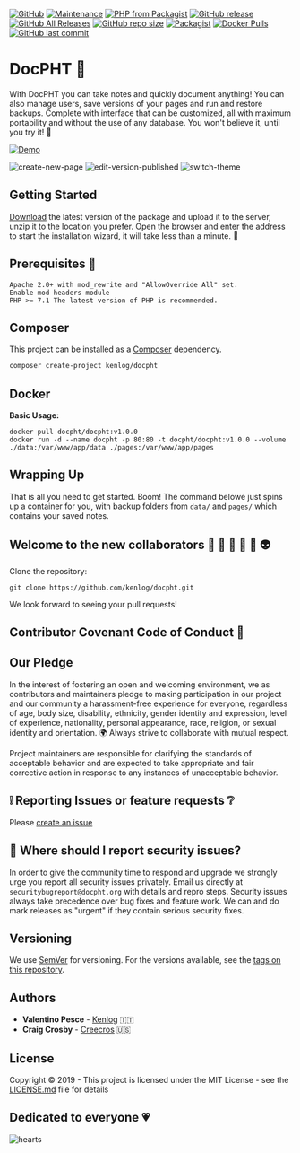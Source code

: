 [![GitHub](https://img.shields.io/github/license/docpht/docpht?style=flat-square)](https://github.com/docpht/docpht/blob/master/LICENSE)
[![Maintenance](https://img.shields.io/maintenance/yes/2019?style=flat-square)](https://github.com/docpht/docpht/graphs/contributors)
[![PHP from Packagist](https://img.shields.io/packagist/php-v/kenlog/docpht?style=flat-square)](https://packagist.org/packages/kenlog/docpht)
[![GitHub release](https://img.shields.io/github/release/docpht/docpht?style=flat-square)](https://github.com/docpht/docpht/releases/latest)
[![GitHub All Releases](https://img.shields.io/github/downloads/docpht/docpht/total?style=flat-square)](https://github.com/docpht/docpht/releases)
[![GitHub repo size](https://img.shields.io/github/repo-size/docpht/docpht?style=flat-square)](https://github.com/docpht/docpht/releases)
[![Packagist](https://img.shields.io/packagist/dt/kenlog/docpht?label=composer%20create-project&style=flat-square)](https://packagist.org/packages/kenlog/docpht)
[![Docker Pulls](https://img.shields.io/docker/pulls/docpht/docpht?style=flat-square)](https://hub.docker.com/r/docpht/docpht)
[![GitHub last commit](https://img.shields.io/github/last-commit/docpht/docpht?style=flat-square)](https://github.com/docpht/docpht/commits/master)

# DocPHT :bookmark_tabs:

With DocPHT you can take notes and quickly document anything! You can also manage users, save versions of your pages and run and restore backups. Complete with interface that can be customized, all with maximum portability and without
the use of any database. You won't believe it, until you try it! :gem:

[![Demo](https://img.shields.io/static/v1?style=flat-square&label=Demo&message=TRY%20DEMO%20VERSION&color=4caf50)](https://demo.docpht.org)

![create-new-page](https://user-images.githubusercontent.com/11728231/61236340-0ecf8900-a738-11e9-8b2a-81b0752fb384.gif)
![edit-version-published](https://user-images.githubusercontent.com/11728231/61236343-10994c80-a738-11e9-88a5-424e72b5fd9f.gif)
![switch-theme](https://user-images.githubusercontent.com/11728231/61236350-12631000-a738-11e9-8259-eb7539d6ca6f.gif)

## Getting Started

[Download](https://github.com/docpht/docpht/releases/latest) the latest version of the package and upload it to the server, unzip it to the location you prefer. Open the browser and enter the address to start the installation wizard, it will take less than a minute. :rocket:

## Prerequisites :electric_plug:

```
Apache 2.0+ with mod_rewrite and "AllowOverride All" set.
Enable mod headers module
PHP >= 7.1 The latest version of PHP is recommended.
```

## Composer 

This project can be installed as a [Composer](https://getcomposer.org/) dependency.

```bash
composer create-project kenlog/docpht
```

## Docker

**Basic Usage:**
```
docker pull docpht/docpht:v1.0.0
docker run -d --name docpht -p 80:80 -t docpht/docpht:v1.0.0 --volume ./data:/var/www/app/data ./pages:/var/www/app/pages
```

## Wrapping Up
That is all you need to get started. Boom!
The command belowe just spins up a container for you, with backup folders from `data/` and `pages/` which contains your saved notes.

## Welcome to the new collaborators :boy: :information_desk_person: :older_man: :angel: :dancer: :alien:
Clone the repository: 
```console 
git clone https://github.com/kenlog/docpht.git
```
We look forward to seeing your pull requests!

## Contributor Covenant Code of Conduct :scroll:
## Our Pledge

In the interest of fostering an open and welcoming environment, we as
contributors and maintainers pledge to making participation in our project and
our community a harassment-free experience for everyone, regardless of age, body
size, disability, ethnicity, gender identity and expression, level of experience,
nationality, personal appearance, race, religion, or sexual identity and
orientation. :earth_africa: Always strive to collaborate with mutual respect.

Project maintainers are responsible for clarifying the standards of acceptable behavior and are expected to take appropriate and fair corrective action in response to any instances of unacceptable behavior.

:grey_exclamation: Reporting Issues or feature requests :grey_question: 
------------
Please [create an issue](https://github.com/kenlog/docpht/issues)

## :bug: Where should I report security issues?
In order to give the community time to respond and upgrade we strongly urge you report all security issues privately. Email us directly at `securitybugreport@docpht.org` with details and repro steps. Security issues always take precedence over bug fixes and feature work. We can and do mark releases as "urgent" if they contain serious security fixes.

## Versioning

We use [SemVer](http://semver.org/) for versioning. For the versions available, see the [tags on this repository](https://github.com/kenlog/docpht/tags). 

## Authors

* **Valentino Pesce** - [Kenlog](https://github.com/kenlog) :it:
* **Craig Crosby** - [Creecros](https://github.com/creecros) :us:

## License

Copyright © 2019 - This project is licensed under the MIT License - see the [LICENSE.md](LICENSE) file for details 

## Dedicated to everyone :heartpulse:
![hearts](https://user-images.githubusercontent.com/11728231/60382009-241c9600-9a5d-11e9-8bd5-c3396e57e5cf.gif)
